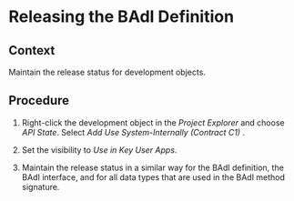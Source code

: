 <!-- loioa20fc0325af3437da551796de004764f -->

# Releasing the BAdI Definition



## Context

Maintain the release status for development objects.



## Procedure

1.  Right-click the development object in the *Project Explorer* and choose *API State*. Select *Add Use System-Internally \(Contract C1\)* .

2.  Set the visibility to *Use in Key User Apps*.

3.  Maintain the release status in a similar way for the BAdI definition, the BAdI interface, and for all data types that are used in the BAdI method signature.


